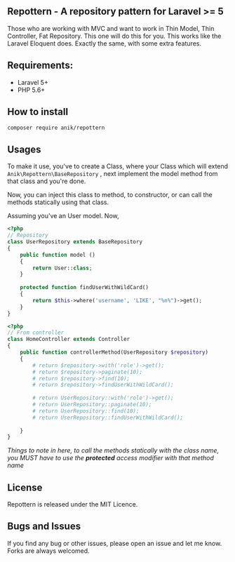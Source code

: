 ## Repottern - A repository pattern for Laravel >= 5
Those who are working with MVC and want to work in Thin Model, Thin Controller, Fat Repository. This one will do this for you.
This works like the Laravel Eloquent does. Exactly the same, with some extra features.

## Requirements:
* Laravel 5+
* PHP  5.6+

## How to install
`composer require anik/repottern`

## Usages
To make it use, you've to create a Class, where your Class which will extend `Anik\Repottern\BaseRepository` , next implement the model method from that class and you're done.

Now, you can inject this class to method, to constructor, or can call the methods statically using that class. 

Assuming you've an User model. Now,

```php
<?php
// Repository
class UserRepository extends BaseRepository
{
	public function model ()
	{
		return User::class;
	}	
	
	protected function findUserWithWildCard()
	{
	    return $this->where('username', 'LIKE', "%n%")->get();
	}
}
```

```php
<?php
// From controller
class HomeController extends Controller
{
    public function controllerMethod(UserRepository $repository)
    {
        # return $repository->with('role')->get();
        # return $repository->paginate(10);
        # return $repository->find(10);
        # return $repository->findUserWithWildCard();
        
        # return UserRepository::with('role')->get();
        # return UserRepository::paginate(10);
        # return UserRepository::find(10);
        # return UserRepository::findUserWithWildCard();
        
    }
}
```

_Things to note in here, to call the methods statically with the class name, you MUST have to use the **protected** access modifier with that method name_

## License
Repottern is released under the MIT Licence.

## Bugs and Issues
If you find any bug or other issues, please open an issue and let me know. Forks are always welcomed. 